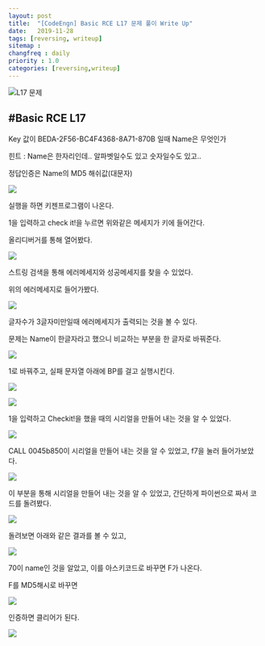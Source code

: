 ```yaml
---
layout: post
title:  "[CodeEngn] Basic RCE L17 문제 풀이 Write Up"
date:   2019-11-28
tags: [reversing, writeup]
sitemap :
changfreq : daily
priority : 1.0
categories: [reversing,writeup]
---
```


![L17 문제](https://img1.daumcdn.net/thumb/R1280x0/?scode=mtistory2&fname=https%3A%2F%2Fk.kakaocdn.net%2Fdn%2FbCmM0d%2Fbtqz3n17zXH%2FYpXs3V7VetFzZ6eVIE4jPk%2Fimg.png)

#Basic RCE L17
---
Key 값이 BEDA-2F56-BC4F4368-8A71-870B 일때 Name은 무엇인가

힌트 : Name은 한자리인데.. 알파벳일수도 있고 숫자일수도 있고..

정답인증은 Name의 MD5 해쉬값(대문자)

![](https://img1.daumcdn.net/thumb/R1280x0/?scode=mtistory2&fname=https%3A%2F%2Fk.kakaocdn.net%2Fdn%2FbhD9qz%2Fbtqz14bcsLx%2FbvjAdz1U08BQBgVeYwdWzk%2Fimg.png)

실행을 하면 키젠프로그램이 나온다.

1을 입력하고 check it!을 누르면 위와같은 메세지가 키에 들어간다.

올리디버거를 통해 열어봤다.

![](https://img1.daumcdn.net/thumb/R1280x0/?scode=mtistory2&fname=https%3A%2F%2Fk.kakaocdn.net%2Fdn%2FZ7QXj%2Fbtqz4VwP3cN%2FgI5O3geJ7VwfKf8JmhEmSK%2Fimg.png)

스트링 검색을 통해 에러메세지와 성공메세지를 찾을 수 있었다.

위의 에러메세지로 들어가봤다.

![](https://img1.daumcdn.net/thumb/R1280x0/?scode=mtistory2&fname=https%3A%2F%2Fk.kakaocdn.net%2Fdn%2FOL9E9%2Fbtqz4WJikJH%2Fc4GkPYPoUY99JDN3tIKJY0%2Fimg.png)

글자수가 3글자미만일때 에러메세지가 출력되는 것을 볼 수 있다.

문제는 Name이 한글자라고 했으니 비교하는 부분을 한 글자로 바꿔준다.

![](https://img1.daumcdn.net/thumb/R1280x0/?scode=mtistory2&fname=https%3A%2F%2Fk.kakaocdn.net%2Fdn%2FusJQr%2Fbtqz2DxDgyK%2FWf5RIH85zSGTEHT0rqvnR0%2Fimg.png)

1로 바꿔주고, 실패 문자열 아래에 BP를 걸고 실행시킨다.

![](https://img1.daumcdn.net/thumb/R1280x0/?scode=mtistory2&fname=https%3A%2F%2Fk.kakaocdn.net%2Fdn%2FoELWR%2Fbtqz4jyjsQR%2FVlQcqaUGiWdm7ezPpIYOr0%2Fimg.png)

![](https://img1.daumcdn.net/thumb/R1280x0/?scode=mtistory2&fname=https%3A%2F%2Fk.kakaocdn.net%2Fdn%2FbMiWvB%2Fbtqz5aURjSZ%2FzA4Hq3MeqB7G9RDWVpmBa1%2Fimg.png)

1을 입력하고 Checkit!을 했을 때의 시리얼을 만들어 내는 것을 알 수 있었다.

![](https://img1.daumcdn.net/thumb/R1280x0/?scode=mtistory2&fname=https%3A%2F%2Fk.kakaocdn.net%2Fdn%2FbpXrHJ%2Fbtqz5aN6L9S%2FfskkrOJwTbFKeevJ8kYRU0%2Fimg.png)

CALL 0045b850이 시리얼을 만들어 내는 것을 알 수 있었고, f7을 눌러 들어가보았다.

![](https://img1.daumcdn.net/thumb/R1280x0/?scode=mtistory2&fname=https%3A%2F%2Fk.kakaocdn.net%2Fdn%2FbIqvcv%2Fbtqz5yVvZ3x%2FH1vlllqESIPCsBtV32cle0%2Fimg.png)

이 부분을 통해 시리얼을 만들어 내는 것을 알 수 있었고, 간단하게 파이썬으로 짜서 코드를 돌려봤다.

![](https://img1.daumcdn.net/thumb/R1280x0/?scode=mtistory2&fname=https%3A%2F%2Fk.kakaocdn.net%2Fdn%2FbaZFAF%2Fbtqz3ANKFOe%2FM5InpgTYHz3HQiRQae3Na0%2Fimg.png)

돌려보면 아래와 같은 결과를 볼 수 있고,

![](https://img1.daumcdn.net/thumb/R1280x0/?scode=mtistory2&fname=https%3A%2F%2Fk.kakaocdn.net%2Fdn%2FbeVXYZ%2Fbtqz3ozZK8Z%2FfY1Z8nhFIudqEDVnT9LGY0%2Fimg.png)

70이 name인 것을 알았고, 이를 아스키코드로 바꾸면 F가 나온다.

F를 MD5해시로 바꾸면

![](https://img1.daumcdn.net/thumb/R1280x0/?scode=mtistory2&fname=https%3A%2F%2Fk.kakaocdn.net%2Fdn%2FvgbUn%2Fbtqz4hUIBwo%2FkgKOKFaD1Sv8ZFlosKFMyk%2Fimg.png)

인증하면 클리어가 된다.

![](https://img1.daumcdn.net/thumb/R1280x0/?scode=mtistory2&fname=https%3A%2F%2Fk.kakaocdn.net%2Fdn%2FbpQUaJ%2Fbtqz3BlAyuV%2FgKTvjH2pJhtDjyKfjV0SOK%2Fimg.png)

